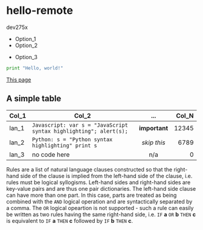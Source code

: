 # hello-remote
dev275x

* Option_1
* Option_2
- Option_3

```python
print "Hello, world!"
```

[This page](https://github.com/andrewha/hello-remote/blob/master/README.md)

A simple table
---

| Col_1 | Col_2 | ... | Col_N |
| --- | --- | :---: | ---: |
| lan_1 | `Javascript: var s = "JavaScript syntax highlighting"; alert(s);` | **important** | 12345 |
| lan_2 | `Python: s = "Python syntax highlighting" print s` | _skip this_ | 6789 |
| lan_3 | no code here | n/a | 0 |

Rules are a list of natural language clauses constructed so that the right-hand side of the clause is implied from the left-hand side of the clause, i.e. rules must be logical syllogisms. Left-hand sides and right-hand sides are key-value pairs and are thus one pair dictionaries. The left-hand side clause can have more than one part. In this case, parts are treated as being combined with the `AND` logical operation and are syntactically separated by a comma. The `OR` logical opeartion is not supported - such a rule can easily be written as two rules having the same right-hand side, i.e. `IF` **a** `OR` **b** `THEN` **c** is equivalent to `IF` **a** `THEN` **c** followed by `IF` **b** `THEN` **c**. 
